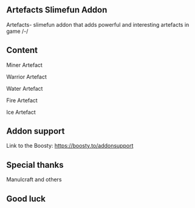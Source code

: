 ## Artefacts Slimefun Addon
Artefacts- slimefun addon that adds  powerful and interesting artefacts in game /-/
## Content
Miner Artefact

Warrior Artefact

Water Artefact

Fire Artefact

Ice Artefact

## Addon support
Link to the Boosty:
https://boosty.to/addonsupport
## Special thanks
Manulcraft and others

## Good luck
